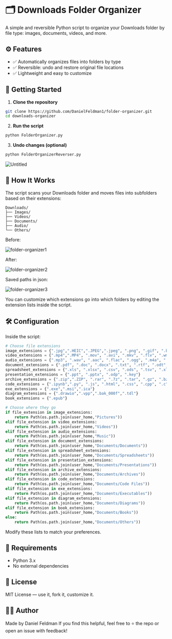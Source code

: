# 🗂️ Downloads Folder Organizer

A simple and reversible Python script to organize your Downloads folder by file type: images, documents, videos, and more.

## ⚙️ Features

- ✅ Automatically organizes files into folders by type  
- ✅ Reversible: undo and restore original file locations  
- ✅ Lightweight and easy to customize  

## 🚀 Getting Started

1. **Clone the repository**  
```bash
git clone https://github.com/DanielFeldman1/folder-organizer.git
cd downloads-organizer
```

2. **Run the script**  
```bash
python FolderOrganizer.py
```

3. **Undo changes (optional)**  
```bash
python FolderOrganizerReverser.py
```
![Untitled](https://github.com/user-attachments/assets/66b1652a-92df-4f0b-baca-7f58fda7b5c7)



## 🧠 How It Works

The script scans your Downloads folder and moves files into subfolders based on their extensions:

```
Downloads/
├── Images/
├── Videos/
├── Documents/
├── Audio/
└── Others/
```
Before:

![folder-organizer1](https://github.com/user-attachments/assets/23c5ccad-2bac-456a-a731-6f50143fbad2)

After:

![folder-organizer2](https://github.com/user-attachments/assets/118f6a18-54ac-421c-9c49-985167361b82)

Saved paths in json:

![folder-organizer3](https://github.com/user-attachments/assets/d81e4374-6648-4f6e-ab96-1ee013b98921)

You can customize which extensions go into which folders by editing the extension lists inside the script.

## 🛠 Configuration

Inside the script:

```python
# Choose file extensions
image_extensions = {".jpg",".HEIC",".JPEG",".jpeg", ".png", ".gif", ".bmp", ".tiff", ".tif", ".webp", ".heic", ".raw", ".cr2", ".nef", ".orf", ".sr2"}
video_extensions = {".mp4",".MP4", ".mov", ".avi", ".mkv", ".flv", ".wmv", ".webm", ".mpeg", ".mpg", ".3gp", ".m4v"}
audio_extensions = {".mp3", ".wav", ".aac", ".flac", ".ogg", ".m4a", ".wma"}
document_extensions = {".pdf", ".doc", ".docx", ".txt", ".rtf", ".odt", ".tex", ".md",".pages"}
spreadsheet_extensions = {".xls", ".xlsx", ".csv", ".ods", ".tsv", ".xlsm"}
presentation_extensions = {".ppt", ".pptx", ".odp", ".key"}
archive_extensions = {".zip",".ZIP", ".rar", ".7z", ".tar", ".gz", ".bz2",".tgz"}
code_extensions = {".ipynb",".py", ".js", ".html", ".css", ".cpp", ".c", ".java", ".ts", ".json", ".xml", ".sh"}
exe_extensions = {".exe",".msi",".ica"}
diagram_extensions = {".drawio",".vpp",".bak_000f",".tdl"}
book_extensions = {".epub"}

# Choose where they go
if file_extension in image_extensions:
    return Path(os.path.join(user_home,"Pictures"))
elif file_extension in video_extensions:
    return Path(os.path.join(user_home,"Videos"))
elif file_extension in audio_extensions:
    return Path(os.path.join(user_home,"Music"))
elif file_extension in document_extensions:
    return Path(os.path.join(user_home,"Documents/Documents"))
elif file_extension in spreadsheet_extensions:
    return Path(os.path.join(user_home,"Documents/Spreadsheets"))
elif file_extension in presentation_extensions:
    return Path(os.path.join(user_home,"Documents/Presentations"))
elif file_extension in archive_extensions:
    return Path(os.path.join(user_home,"Documents/Archives"))
elif file_extension in code_extensions:
    return Path(os.path.join(user_home,"Documents/Code Files"))
elif file_extension in exe_extensions:
    return Path(os.path.join(user_home,"Documents/Executables"))
elif file_extension in diagram_extensions:
    return Path(os.path.join(user_home,"Documents/Diagrams"))
elif file_extension in book_extensions:
    return Path(os.path.join(user_home,"Documents/Books"))
else:
    return Path(os.path.join(user_home,"Documents/Others"))
```

Modify these lists to match your preferences.

## 🐍 Requirements

- Python 3.x  
- No external dependencies

## 📄 License

MIT License — use it, fork it, customize it.

## 🙋‍♂️ Author

Made by Daniel Feldman 
If you find this helpful, feel free to ⭐ the repo or open an issue with feedback!

